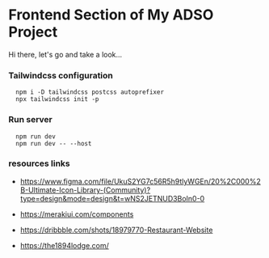 # Frontend Section of My ADSO Project

Hi there, let's go and take a look...

### Tailwindcss configuration
```npm
  npm i -D tailwindcss postcss autoprefixer
  npx tailwindcss init -p
```

### Run server

```npm
  npm run dev
  npm run dev -- --host
```

### resources links

* https://www.figma.com/file/UkuS2YG7c56R5h9tlyWGEn/20%2C000%2B-Ultimate-Icon-Library-(Community)?type=design&mode=design&t=wNS2JETNUD3BoIn0-0

* https://merakiui.com/components

* https://dribbble.com/shots/18979770-Restaurant-Website

* https://the1894lodge.com/
